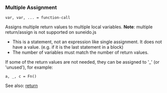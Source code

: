 ### Multiple Assignment

``` suneido
var, var, ... = function-call
```

Assigns multiple return values to multiple local variables. **Note**: multiple return/assign is not supported on suneido.js

-	This is a statement, not an expression like single assignment. It does not have a value. (e.g. if it is the last statement in a block)
-	The number of variables must match the number of return values.


If some of the return values are not needed, they can be assigned to '_' (or 'unused'), for example:

``` suneido
a, _, c = Fn()
```

See also: [return](<return.md>)